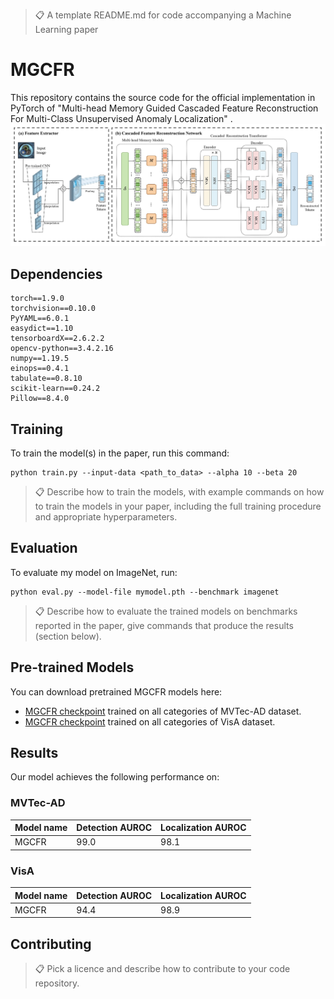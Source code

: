 >📋  A template README.md for code accompanying a Machine Learning paper

# MGCFR

This repository contains the source code for the official implementation in PyTorch of "Multi-head Memory Guided Cascaded Feature Reconstruction For Multi-Class Unsupervised Anomaly Localization" . 
![Image text](docs/MGCFR.jpg)


## Dependencies

```setup
torch==1.9.0
torchvision==0.10.0
PyYAML==6.0.1
easydict==1.10
tensorboardX==2.6.2.2
opencv-python==3.4.2.16
numpy==1.19.5
einops==0.4.1
tabulate==0.8.10
scikit-learn==0.24.2
Pillow==8.4.0
```



## Training

To train the model(s) in the paper, run this command:

```train
python train.py --input-data <path_to_data> --alpha 10 --beta 20
```

>📋  Describe how to train the models, with example commands on how to train the models in your paper, including the full training procedure and appropriate hyperparameters.

## Evaluation

To evaluate my model on ImageNet, run:

```eval
python eval.py --model-file mymodel.pth --benchmark imagenet
```

>📋  Describe how to evaluate the trained models on benchmarks reported in the paper, give commands that produce the results (section below).

## Pre-trained Models

You can download pretrained MGCFR models here:
- [MGCFR checkpoint](https://drive.google.com/file/d/1Le7mzFqhKKVpPLqweuSo_nO1Urm-7BrQ/view?usp=drive_link) trained on all categories of MVTec-AD dataset. 
- [MGCFR checkpoint](https://drive.google.com/file/d/1oUcUT1qM8ScR91-zIQjXxYuNlR7miDuw/view?usp=drive_link) trained on all categories of VisA dataset. 



## Results

Our model achieves the following performance on:


### MVTec-AD
| Model name | Detection AUROC | Localization AUROC |
|------------|-----------------|--------------------|
| MGCFR      | 99.0            | 98.1               |
### VisA
| Model name | Detection AUROC | Localization AUROC |
|------------|-----------------|--------------------|
| MGCFR      | 94.4            | 98.9               |




## Contributing

>📋  Pick a licence and describe how to contribute to your code repository. 